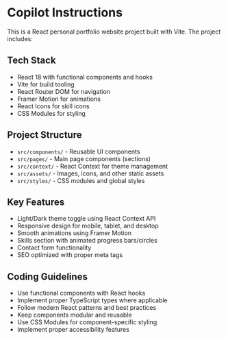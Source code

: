 # Copilot Instructions

<!-- Use this file to provide workspace-specific custom instructions to Copilot. For more details, visit https://code.visualstudio.com/docs/copilot/copilot-customization#_use-a-githubcopilotinstructionsmd-file -->

This is a React personal portfolio website project built with Vite. The project includes:

## Tech Stack

- React 18 with functional components and hooks
- Vite for build tooling
- React Router DOM for navigation
- Framer Motion for animations
- React Icons for skill icons
- CSS Modules for styling

## Project Structure

- `src/components/` - Reusable UI components
- `src/pages/` - Main page components (sections)
- `src/context/` - React Context for theme management
- `src/assets/` - Images, icons, and other static assets
- `src/styles/` - CSS modules and global styles

## Key Features

- Light/Dark theme toggle using React Context API
- Responsive design for mobile, tablet, and desktop
- Smooth animations using Framer Motion
- Skills section with animated progress bars/circles
- Contact form functionality
- SEO optimized with proper meta tags

## Coding Guidelines

- Use functional components with React hooks
- Implement proper TypeScript types where applicable
- Follow modern React patterns and best practices
- Keep components modular and reusable
- Use CSS Modules for component-specific styling
- Implement proper accessibility features

